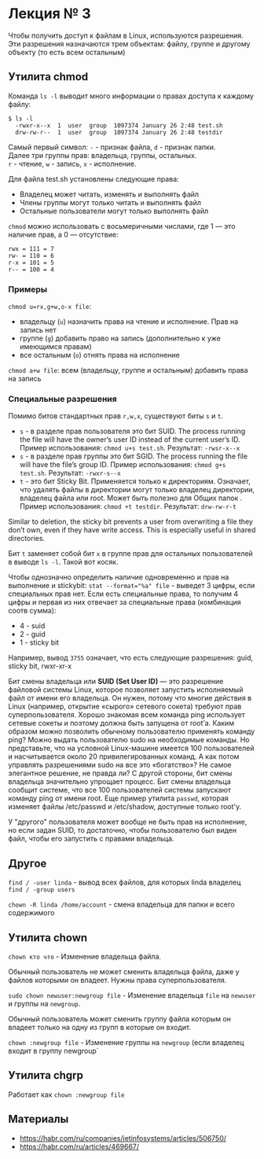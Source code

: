 # Лекция № 3

Чтобы получить доступ к файлам в Linux, используются разрешения. Эти разрешения назначаются трем объектам: файлу, группе и другому объекту (то есть всем остальным)

## Утилита chmod

Команда `ls -l` выводит много информации о правах доступа к каждому файлу:

```
$ ls -l
  -rwxr-x--x  1  user  group  1097374 January 26 2:48 test.sh
  drw-rw-r--  1  user  group  1097374 January 26 2:48 testdir
```

Самый первый символ: `-` - признак файла, `d` - признак папки.  
Далее три группы прав: владельца, группы, остальных.  
`r` - чтение, `w` - запись, `x` - исполнение.

Для файла test.sh установлены следующие права:
- Владелец может читать, изменять и выполнять файл
- Члены группы могут только читать и выполнять файл
- Остальные пользователи могут только выполнять файл
  
`chmod` можно использовать с восьмеричными числами, где 1 — это наличие прав, а 0 — отсутствие:

```
rwx = 111 = 7
rw- = 110 = 6
r-x = 101 = 5
r-- = 100 = 4
```

### Примеры

`chmod u=rx,g+w,o-x file`: 
- владельцу (`u`) назначить права на чтение и исполнение. Прав на запись нет
- группе (`g`) добавить право на запись (дополнительно к уже имеющимся правам)
- все остальным (`o`) отнять права на исполнение

`chmod a+w file`: всем (владельцу, группе и остальным) добавить права на запись

### Специальные разрешения

Помимо битов стандартных прав `r,w,x`, существуют биты `s` и `t`.

- `s` - в разделе прав пользователя это бит SUID. The process running the file will have the owner’s user ID instead of the current user’s ID. Пример использования: `chmod u+s test.sh`. Результат: `-rwsr-x--x`
- `s` - в разделе прав группы это бит SGID. The process running the file will have the file’s group ID. Пример использования: `chmod g+s test.sh`. Результат: `-rwxr-s--x`
- `t` - это бит Sticky Bit. Применяется только к директориям. Означает, что удалять файлы в директории могут только владелец директории, владелец файла или root. Может быть полезно для Общих папок . Пример использования: `chmod +t testdir`. Результат: `drw-rw-r-t`

Similar to deletion, the sticky bit prevents a user from overwriting a file they don’t own, even if they have write access. This is especially useful in shared directories.

Бит `t` заменяет собой бит `x` в группе прав для остальных пользователей в выводе `ls -l`. Такой вот косяк.

Чтобы однозначно определить наличие одновременно и прав на выполнение и stickybit:
`stat --format="%a" file` - выведет 3 цифры, если специальных прав нет. Если есть специальные права, то получим 4 цифры и первая из них отвечает за специальные права (комбинация соотв сумма):
- 4 - suid
- 2 - guid
- 1 - sticky bit

Например, вывод `3755` означает, что есть следующие разрешения: guid, sticky bit, rwxr-xr-x

Бит смены владельца или **SUID (Set User ID)** — это разрешение файловой системы Linux, которое позволяет запустить исполняемый файл от имени его владельца. Он нужен, потому что многие действия в Linux (например, открытие «сырого» сетевого сокета) требуют прав суперпользователя. Хорошо знакомая всем команда ping использует сетевые сокеты и поэтому должна быть запущена от root’а. Каким образом можно позволить обычному пользователю применять команду ping? Можно выдать пользователю sudo на необходимые команды. Но представьте, что на условной Linux-машине имеется 100 пользователей и насчитывается около 20 привилегированных команд. А как потом управлять разрешениями sudo на все это «богатство»? Не самое элегантное решение, не правда ли? С другой стороны, бит смены владельца значительно упрощает процесс. Бит смены владельца сообщит системе, что все 100 пользователей системы запускают команду ping от имени root. Еще пример утилита `passwd`, которая изменяет файлы /etc/passwd и /etc/shadow, доступные только root'у.

У "другого" пользователя может вообще не быть прав на исполнение, но если задан SUID, то достаточно, чтобы пользователю был виден файл, чтобы его запустить с правами владельца.

## Другое

`find / -user linda` - вывод всех файлов, для которых linda владелец
`find / -group users`

`chown -R linda /home/account` - смена владельца для папки и всего содержимого

## Утилита chown

`chown кто что` - Изменение владельца файла. 

Обычный пользователь не может сменить владельца файла, даже у файлов которыми он владеет. Нужны права суперпользователя.

`sudo chown newuser:newgroup file` - Изменение владельца `file` на `newuser` и группы на `newgroup`.

Обычный пользователь может сменить группу файла которым он владеет только на одну из групп в которые он входит.

`chown :newgroup file` - Изменение группы на `newgroup` (если владелец входит в группу newgroup`

## Утилита chgrp

Работает как `chown :newgroup file`

## Материалы

- https://habr.com/ru/companies/jetinfosystems/articles/506750/
- https://habr.com/ru/articles/469667/

